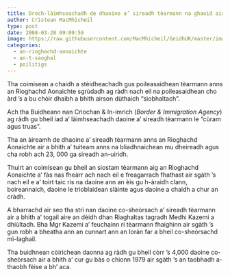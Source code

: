 ```yaml
---
title: Droch-làimhseachadh de dhaoine a’ sireadh tèarmann na ghaoid air cliù an Rìoghachd Aonaichte
author: Crìstean MacMhìcheil
type: post
date: 2008-03-28 09:09:59
image: https://raw.githubusercontent.com/MacMhicheil/GeidhUK/master/images/.jpg
categories:
  - an-rioghachd-aonaichte
  - an-t-saoghal
  - poilitigs
---
```

Tha coimisean a chaidh a stèidheachadh gus poileasaidhean tèarmann anns an Rìoghachd Aonaichte sgrùdadh ag ràdh nach eil na poileasaidhean cho àrd ’s a bu chòir dhaibh a bhith airson dùthaich “sìobhaltach”.

<!--more-->

Ach tha <span id="result_box" class="short_text" lang="gd" tabindex="-1"><span class="">Buidheann nan Crìochan & In-imrich</span></span> (_Border & Immigration Agency_) ag ràdh gu bheil iad a’ làimhseachadh daoine a’ sireadh tèarmann le “cùram agus truas”.

Tha an àireamh de dhaoine a’ sireadh tèarmann anns an Rìoghachd Aonaichte air a bhith a’ tuiteam anns na bliadhnaichean mu dheireadh agus cha robh ach 23, 000 ga sireadh an-uiridh.

Thuirt an coimisean gu bheil an siostam tèarmann aig an Rìoghachd Aonaichte a’ fàs nas fheàrr ach nach eil e freagarrach fhathast air sgàth ’s nach eil e a’ toirt taic ris na daoine ann an èis gu h-àraidh clann, boireannaich, daoine le trioblaidean slàinte agus daoine a chaidh a chur an cràdh.

A bharrachd air seo tha strì nan daoine co-sheòrsach a’ sireadh tèarmann air a bhith a’ togail aire an dèidh dhan Riaghaltas tagradh Medhi Kazemi a dhiùltadh. Bha Mgr Kazemi a’ feuchainn ri tèarmann fhaighinn air sgàth ’s gun robh a bheatha ann an cunnart ann an Ioràn far a bheil co-sheòrsachd mì-laghail.

Tha buidhnean còirichean daonna ag ràdh gu bheil còrr ’s 4,000 daoine co-sheòrsach air a bhith a’ cur gu bàs o chionn 1979 air sgàth ’s an taobhadh a-thaobh fèise a bh’ aca.
